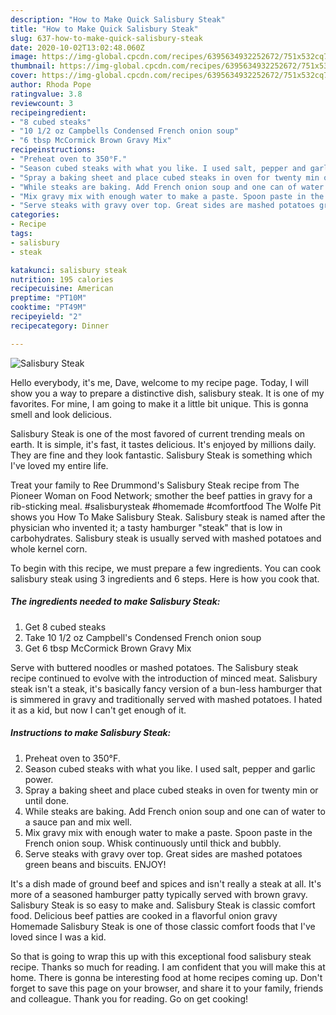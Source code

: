```yaml
---
description: "How to Make Quick Salisbury Steak"
title: "How to Make Quick Salisbury Steak"
slug: 637-how-to-make-quick-salisbury-steak
date: 2020-10-02T13:02:48.060Z
image: https://img-global.cpcdn.com/recipes/6395634932252672/751x532cq70/salisbury-steak-recipe-main-photo.jpg
thumbnail: https://img-global.cpcdn.com/recipes/6395634932252672/751x532cq70/salisbury-steak-recipe-main-photo.jpg
cover: https://img-global.cpcdn.com/recipes/6395634932252672/751x532cq70/salisbury-steak-recipe-main-photo.jpg
author: Rhoda Pope
ratingvalue: 3.8
reviewcount: 3
recipeingredient:
- "8 cubed steaks"
- "10 1/2 oz Campbells Condensed French onion soup"
- "6 tbsp McCormick Brown Gravy Mix"
recipeinstructions:
- "Preheat oven to 350°F."
- "Season cubed steaks with what you like. I used salt, pepper and garlic power."
- "Spray a baking sheet and place cubed steaks in oven for twenty min or until done."
- "While steaks are baking. Add French onion soup and one can of water to a sauce pan and mix well."
- "Mix gravy mix with enough water to make a paste. Spoon paste in the French onion soup.  Whisk continuously until thick and bubbly."
- "Serve steaks with gravy over top. Great sides are mashed potatoes green beans and biscuits. ENJOY!"
categories:
- Recipe
tags:
- salisbury
- steak

katakunci: salisbury steak 
nutrition: 195 calories
recipecuisine: American
preptime: "PT10M"
cooktime: "PT49M"
recipeyield: "2"
recipecategory: Dinner

---
```



![Salisbury Steak](https://img-global.cpcdn.com/recipes/6395634932252672/751x532cq70/salisbury-steak-recipe-main-photo.jpg)

Hello everybody, it's me, Dave, welcome to my recipe page. Today, I will show you a way to prepare a distinctive dish, salisbury steak. It is one of my favorites. For mine, I am going to make it a little bit unique. This is gonna smell and look delicious.

Salisbury Steak is one of the most favored of current trending meals on earth. It is simple, it's fast, it tastes delicious. It's enjoyed by millions daily. They are fine and they look fantastic. Salisbury Steak is something which I've loved my entire life.

Treat your family to Ree Drummond&#39;s Salisbury Steak recipe from The Pioneer Woman on Food Network; smother the beef patties in gravy for a rib-sticking meal. #salisburysteak #homemade #comfortfood The Wolfe Pit shows you How To Make Salisbury Steak. Salisbury steak is named after the physician who invented it; a tasty hamburger &#34;steak&#34; that is low in carbohydrates. Salisbury steak is usually served with mashed potatoes and whole kernel corn.


To begin with this recipe, we must prepare a few ingredients. You can cook salisbury steak using 3 ingredients and 6 steps. Here is how you cook that.

<!--inarticleads1-->

##### The ingredients needed to make Salisbury Steak:

1. Get 8 cubed steaks
1. Take 10 1/2 oz Campbell&#39;s Condensed French onion soup
1. Get 6 tbsp McCormick Brown Gravy Mix


Serve with buttered noodles or mashed potatoes. The Salisbury steak recipe continued to evolve with the introduction of minced meat. Salisbury steak isn&#39;t a steak, it&#39;s basically fancy version of a bun-less hamburger that is simmered in gravy and traditionally served with mashed potatoes. I hated it as a kid, but now I can&#39;t get enough of it. 

<!--inarticleads2-->

##### Instructions to make Salisbury Steak:

1. Preheat oven to 350°F.
1. Season cubed steaks with what you like. I used salt, pepper and garlic power.
1. Spray a baking sheet and place cubed steaks in oven for twenty min or until done.
1. While steaks are baking. Add French onion soup and one can of water to a sauce pan and mix well.
1. Mix gravy mix with enough water to make a paste. Spoon paste in the French onion soup.  Whisk continuously until thick and bubbly.
1. Serve steaks with gravy over top. Great sides are mashed potatoes green beans and biscuits. ENJOY!


It&#39;s a dish made of ground beef and spices and isn&#39;t really a steak at all. It&#39;s more of a seasoned hamburger patty typically served with brown gravy. Salisbury Steak is so easy to make and. Salisbury Steak is classic comfort food. Delicious beef patties are cooked in a flavorful onion gravy Homemade Salisbury Steak is one of those classic comfort foods that I&#39;ve loved since I was a kid. 

So that is going to wrap this up with this exceptional food salisbury steak recipe. Thanks so much for reading. I am confident that you will make this at home. There is gonna be interesting food at home recipes coming up. Don't forget to save this page on your browser, and share it to your family, friends and colleague. Thank you for reading. Go on get cooking!
